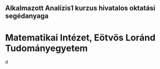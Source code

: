 ## Alkalmazott Analízis1 kurzus hivatalos oktatási segédanyaga 
# Matematikai Intézet, Eötvös Loránd Tudományegyetem

d
